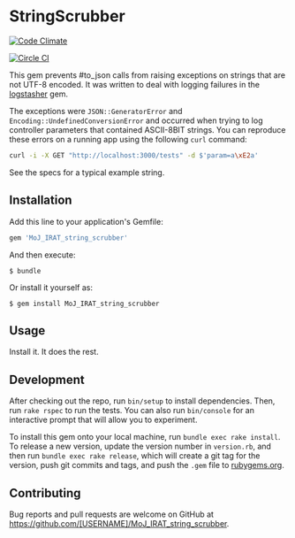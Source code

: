 # StringScrubber

[![Code
Climate](https://codeclimate.com/github/ministryofjustice/string_scrubber/badges/gpa.svg)](https://codeclimate.com/github/ministryofjustice/string_scrubber)

[![Circle
CI](https://circleci.com/gh/ministryofjustice/string_scrubber.svg?style=svg)](https://circleci.com/gh/ministryofjustice/string_scrubber)


This gem prevents #to_json calls from raising exceptions on strings that
are not UTF-8 encoded. It was written to deal with logging failures in the
[logstasher](https://github.com/shadabahmed/logstasher) gem.

The exceptions were `JSON::GeneratorError` and
`Encoding::UndefinedConversionError` and occurred when trying to log
controller parameters that contained ASCII-8BIT strings.  You can
reproduce these errors on a running app using the following `curl`
command:

```bash
curl -i -X GET "http://localhost:3000/tests" -d $'param=a\xE2a'
```

See the specs for a typical example string.

## Installation

Add this line to your application's Gemfile:

```ruby
gem 'MoJ_IRAT_string_scrubber'
```

And then execute:

    $ bundle

Or install it yourself as:

    $ gem install MoJ_IRAT_string_scrubber

## Usage

Install it.  It does the rest.

## Development

After checking out the repo, run `bin/setup` to install dependencies. Then, run `rake rspec` to run the tests. You can also run `bin/console` for an interactive prompt that will allow you to experiment.

To install this gem onto your local machine, run `bundle exec rake install`. To release a new version, update the version number in `version.rb`, and then run `bundle exec rake release`, which will create a git tag for the version, push git commits and tags, and push the `.gem` file to [rubygems.org](https://rubygems.org).

## Contributing

Bug reports and pull requests are welcome on GitHub at https://github.com/[USERNAME]/MoJ_IRAT_string_scrubber.

